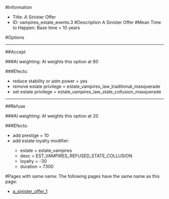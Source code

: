 #Information
 - Title: A Sinister Offer
 - ID: vampires_estate_events.3
#Description
A Sinister Offer
#Mean Time to Happen:
Base time = 10 years

#Options

___
##Accept

###AI weighting:
AI weights this option at 80


###Efects:<ul><li>reduce stability or adm power = yes</li><li>remove estate privilege = estate_vampires_law_traditional_masquerade</li><li>set estate privilege = estate_vampires_law_state_collusion_masquerade</li></ul>

___
##Refuse

###AI weighting:
AI weights this option at 20


###Efects:<ul><li>add prestige = 10</li><li>add estate loyalty modifier:</li><ul><li>estate = estate_vampires</li><li>desc = EST_VAMPIRES_REFUSED_STATE_COLLUSION</li><li>loyalty = -30</li><li>duration = 7300</li></ul></ul>


#Pages with same name:
The following pages have the same name as this page:
 - [a_sinister_offer_1](a_sinister_offer_1.md)
